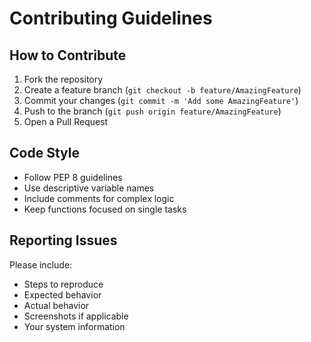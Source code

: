 # Contributing Guidelines

## How to Contribute

1. Fork the repository
2. Create a feature branch (`git checkout -b feature/AmazingFeature`)
3. Commit your changes (`git commit -m 'Add some AmazingFeature'`)
4. Push to the branch (`git push origin feature/AmazingFeature`)
5. Open a Pull Request

## Code Style

- Follow PEP 8 guidelines
- Use descriptive variable names
- Include comments for complex logic
- Keep functions focused on single tasks

## Reporting Issues

Please include:
- Steps to reproduce
- Expected behavior
- Actual behavior
- Screenshots if applicable
- Your system information